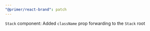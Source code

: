 ```yaml
---
"@primer/react-brand": patch
---
```


`Stack` component: Added `className` prop forwarding to the `Stack` root 
